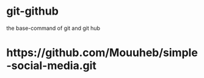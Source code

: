 # git-github
the base-command of git and git hub

<h1>https://github.com/Mouuheb/simple-social-media.git</h1>
